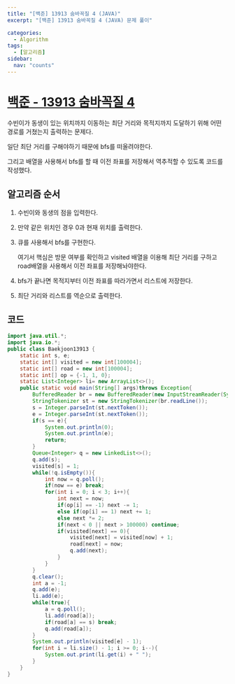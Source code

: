 ```yaml
---
title: "[백준] 13913 숨바꼭질 4 (JAVA)"
excerpt: "[백준] 13913 숨바꼭질 4 (JAVA) 문제 풀이"

categories:
  - Algorithm
tags:
  - [알고리즘]
sidebar:
  nav: "counts"
---
```


# [백준 - 13913 숨바꼭질 4](https://www.acmicpc.net/problem/13913)

수빈이가 동생이 있는 위치까지 이동하는 최단 거리와 목적지까지 도달하기 위해 어떤 경로를 거쳤는지 출력하는 문제다.

일단 최단 거리를 구해야하기 때문에 bfs를 떠올려야한다.

그리고 배열을 사용해서 bfs를 할 때 이전 좌표를 저장해서 역추적할 수 있도록 코드를 작성했다.

## 알고리즘 순서

1. 수빈이와 동생의 점을 입력한다.
2. 만약 같은 위치인 경우 0과 현재 위치를 출력한다.
3. 큐를 사용해서 bfs를 구현한다.

   여기서 핵심은 방문 여부를 확인하고 visited 배열을 이용해 최단 거리를 구하고 road배열을 사용해서 이전 좌표를 저장해놔야한다.

4. bfs가 끝나면 목적지부터 이전 좌표를 따라가면서 리스트에 저장한다.
5. 최단 거리와 리스트를 역순으로 출력한다.

## 코드

```java
import java.util.*;
import java.io.*;
public class Baekjoon13913 {
    static int s, e;
    static int[] visited = new int[100004];
    static int[] road = new int[100004];
    static int[] op = {-1, 1, 0};
    static List<Integer> li= new ArrayList<>();
    public static void main(String[] args)throws Exception{
        BufferedReader br = new BufferedReader(new InputStreamReader(System.in));
        StringTokenizer st = new StringTokenizer(br.readLine());
        s = Integer.parseInt(st.nextToken());
        e = Integer.parseInt(st.nextToken());
        if(s == e){
            System.out.println(0);
            System.out.println(e);
            return;
        }
        Queue<Integer> q = new LinkedList<>();
        q.add(s);
        visited[s] = 1;
        while(!q.isEmpty()){
            int now = q.poll();
            if(now == e) break;
            for(int i = 0; i < 3; i++){
                int next = now;
                if(op[i] == -1) next -= 1;
                else if(op[i] == 1) next += 1;
                else next *= 2;
                if(next < 0 || next > 100000) continue;
                if(visited[next] == 0){
                    visited[next] = visited[now] + 1;
                    road[next] = now;
                    q.add(next);
                }
            }
        }
        q.clear();
        int a = -1;
        q.add(e);
        li.add(e);
        while(true){
            a = q.poll();
            li.add(road[a]);
            if(road[a] == s) break;
            q.add(road[a]);
        }
        System.out.println(visited[e] - 1);
        for(int i = li.size() - 1; i >= 0; i--){
            System.out.print(li.get(i) + " ");
        }
    }
}
```
